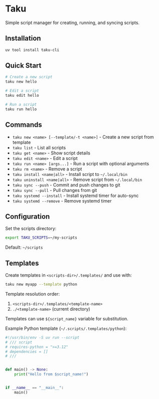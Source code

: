 # Taku

Simple script manager for creating, running, and syncing scripts.

## Installation

```bash
uv tool install taku-cli
```

## Quick Start

```bash
# Create a new script
taku new hello

# Edit a script
taku edit hello

# Run a script
taku run hello

```

## Commands

- `taku new <name> [--template/-t <name>]` - Create a new script from template
- `taku list` - List all scripts
- `taku get <name>` - Show script details
- `taku edit <name>` - Edit a script
- `taku run <name> [args...]` - Run a script with optional arguments
- `taku rm <name>` - Remove a script
- `taku install <name|all>` - Install script to `~/.local/bin`
- `taku uninstall <name|all>` - Remove script from `~/.local/bin`
- `taku sync --push` - Commit and push changes to git
- `taku sync --pull` - Pull changes from git
- `taku systemd --install` - Install systemd timer for auto-sync
- `taku systemd --remove` - Remove systemd timer

## Configuration

Set the scripts directory:
```bash
export TAKU_SCRIPTS=~/my-scripts
```

Default: `~/scripts`

## Templates

Create templates in `<scripts-dir>/.templates/` and use with:
```bash
taku new myapp --template python
```

Template resolution order:
1. `<scripts-dir>/.templates/<template-name>`
2. `./<template-name>` (current directory)

Templates can use `${script_name}` variable for substitution.

Example Python template (`~/.scripts/.templates/python`):

```python
#!/usr/bin/env -S uv run --script
# /// script
# requires-python = ">=3.12"
# dependencies = []
# ///


def main() -> None:
    print("Hello from $script_name!")


if __name__ == "__main__":
    main()
```
